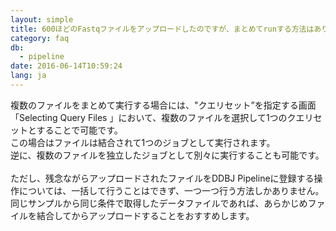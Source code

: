 ```yaml
---
layout: simple
title: 600ほどのFastqファイルをアップロードしたのですが、まとめてrunする方法はありますか
category: faq
db:
  - pipeline
date: 2016-06-14T10:59:24
lang: ja
---
```




複数のファイルをまとめて実行する場合には、\"クエリセット”を指定する画面「Selecting Query Files 」において、複数のファイルを選択して1つのクエリセットとすることで可能です。<br>この場合はファイルは結合されて1つのジョブとして実行されます。<br>逆に、複数のファイルを独立したジョブとして別々に実行することも可能です。<br><br>ただし、残念ながらアップロードされたファイルをDDBJ Pipelineに登録する操作については、一括して行うことはできず、一つ一つ行う方法しかありません。<br>同じサンプルから同じ条件で取得したデータファイルであれば、あらかじめファイルを結合してからアップロードすることをおすすめします。